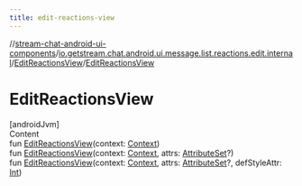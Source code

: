 ```yaml
---
title: edit-reactions-view
---
```

//[stream-chat-android-ui-components](../../../index.md)/[io.getstream.chat.android.ui.message.list.reactions.edit.internal](../index.md)/[EditReactionsView](index.md)/[EditReactionsView](EditReactionsView.md)



# EditReactionsView  
[androidJvm]  
Content  
fun [EditReactionsView](EditReactionsView.md)(context: [Context](https://developer.android.com/reference/kotlin/android/content/Context.html))  
fun [EditReactionsView](EditReactionsView.md)(context: [Context](https://developer.android.com/reference/kotlin/android/content/Context.html), attrs: [AttributeSet](https://developer.android.com/reference/kotlin/android/util/AttributeSet.html)?)  
fun [EditReactionsView](EditReactionsView.md)(context: [Context](https://developer.android.com/reference/kotlin/android/content/Context.html), attrs: [AttributeSet](https://developer.android.com/reference/kotlin/android/util/AttributeSet.html)?, defStyleAttr: [Int](https://kotlinlang.org/api/latest/jvm/stdlib/kotlin/-int/index.html))  



